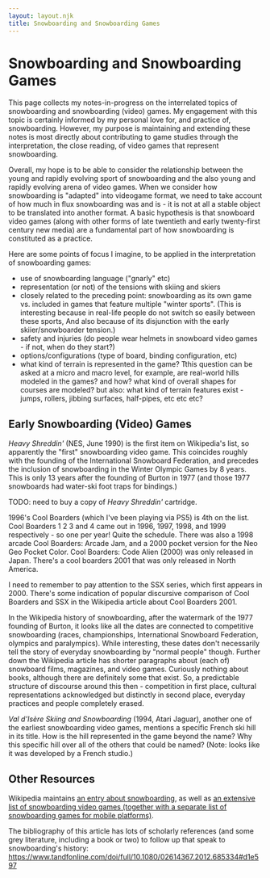 ```yaml
---
layout: layout.njk
title: Snowboarding and Snowboarding Games
---
```


# Snowboarding and Snowboarding Games

This page collects my notes-in-progress on the interrelated topics of snowboarding and snowboarding (video) games. My engagement with this topic is certainly informed by my personal love for, and practice of, snowboarding. However, my purpose is maintaining and extending these notes is most directly about contributing to game studies through the interpretation, the close reading, of video games that represent snowboarding. 

Overall, my hope is to be able to consider the relationship between the young and rapidly evolving sport of snowboarding and the also young and rapidly evolving arena of video games. When we consider how snowboarding is "adapted" into videogame format, we need to take account of how much in flux snowboarding was and is - it is not at all a stable object to be translated into another format. A basic hypothesis is that snowboard video games (along with other forms of late twentieth and early twenty-first century new media) are a fundamental part of how snowboarding is constituted as a practice. 

Here are some points of focus I imagine, to be applied in the interpretation of snowboarding games:

- use of snowboarding language ("gnarly" etc)
- representation (or not) of the tensions with skiing and skiers
- closely related to the preceding point: snowboarding as its own game vs. included in games that feature multiple "winter sports". (This is interesting because in real-life people do not switch so easily between these sports, And also because of its disjunction with the early skiier/snowboarder tension.)
- safety and injuries (do people wear helmets in snowboard video games - if not, when do they start?)
- options/configurations (type of board, binding configuration, etc)
- what kind of terrain is represented in the game? Tthis question can be asked at a micro and macro level, for example, are real-world hills modeled in the games? and how? what kind of overall shapes for courses are modeled? but also: what kind of terrain features exist - jumps, rollers, jibbing surfaces, half-pipes, etc etc etc?

## Early Snowboarding (Video) Games

*Heavy Shreddin'* (NES, June 1990) is the first item on Wikipedia's list, so apparently the "first" snowboarding video game. This coincides roughly with the founding of the International Snowboard Federation, and precedes the inclusion of snowboarding in the Winter Olympic Games by 8 years. This is only 13 years after the founding of Burton in 1977 (and those 1977 snowboards had water-ski foot traps for bindings.)

TODO: need to buy a copy of *Heavy Shreddin'* cartridge.

1996's Cool Boarders (which I've been playing via PS5) is 4th on the list. Cool Boarders 1 2 3 and 4 came out in 1996, 1997, 1998, and 1999 respectively - so one per year! Quite the schedule. There was also a 1998 arcade Cool Boarders: Arcade Jam, and a 2000 pocket version for the Neo Geo Pocket Color. Cool Boarders: Code Alien (2000) was only released in Japan. There's a cool boarders 2001 that was only released in North America.

I need to remember to pay attention to the SSX series, which first appears in 2000. There's some indication of popular discursive comparison of Cool Boarders and SSX in the Wikipedia article about Cool Boarders 2001.

In the Wikipedia history of snowboarding, after the watermark of the 1977 founding of Burton, it looks like all the dates are connected to competitive snowboarding (races, championships, International Snowboard Federation, olympics and paralympics). While interesting, these dates don't necessarily tell the story of everyday snowboarding by "normal people" though. Further down the Wikipedia article has shorter paragraphs about (each of) snowboard films, magazines, and video games. Curiously nothing about books, although there are definitely some that exist. So, a predictable structure of discourse around this then - competition in first place, cultural representations acknowledged but distinctly in second place, everyday practices and people completely erased.

*Val d'Isère Skiing and Snowboarding* (1994, Atari Jaguar), another one of the earliest snowboarding video games, mentions a specific French ski hill in its title. How is the hill represented in the game beyond the name? Why this specific hill over all of the others that could be named? (Note: looks like it was developed by a French studio.)

## Other Resources

Wikipedia maintains [an entry about snowboarding](https://en.wikipedia.org/wiki/Snowboarding), as well as [an extensive list of snowboarding video games (together with a separate list of snowboarding games for mobile platforms)](https://en.wikipedia.org/wiki/List_of_snowboarding_video_games).

The bibliography of this article has lots of scholarly references (and some grey literature, including a book or two) to follow up that speak to snowboarding's history: https://www.tandfonline.com/doi/full/10.1080/02614367.2012.685334#d1e597


